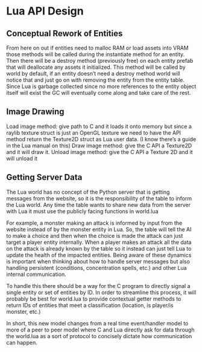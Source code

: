 # Lua API Design

## Conceptual Rework of Entities

From here on out if entities need to malloc RAM or load assets into VRAM those methods will be called during the instantiate method for an entity. Then there will be a destroy method (previously free) on each entity prefab that will deallocate any assets it initialized. This method will be called by world by default, if an entity doesn’t need a destroy method world will notice that and just go on with removing the entity from the entity table. Since Lua is garbage collected since no more references to the entity object itself will exist the GC will eventually come along and take care of the rest.

## Image Drawing

Load image method: give path to C and it loads it onto memory but since a raylib texture struct is just an OpenGL texture we need to have the API method return the Texture2D struct as Lua user data. (I know there’s a guide in the Lua manual on this)
Draw image method: give the C API a Texture2D and it will draw it.
Unload image method: give the C API a Texture 2D and it will unload it 

## Getting Server Data

The Lua world has no concept of the Python server that is getting messages from the website, so it is the responsibility of the table to inform the Lua world. Any time the table wants to share new data from the server with Lua it must use the publicly facing functions in world.lua 

For example, a monster making an attack is informed by input from the website instead of by the monster entity in Lua. So, the table will tell the AI to make a choice and then when the choice is made the attack can just target a player entity internally. When a player makes an attack all the data on the attack is already known by the table so it instead can just tell Lua to update the health of the impacted entities. Being aware of these dynamics is important when thinking about how to handle server messages but also handling persistent (conditions, concentration spells, etc.) and other Lua internal communication. 

To handle this there should be a way for the C program to directly signal a single entity or set of entities by ID. In order to streamline this process, it will probably be best for world.lua to provide contextual getter methods to return IDs of entities that meet a classification (location, is player/is monster, etc.)

In short, this new model changes from a real time event/handler model to more of a peer to peer model where C and Lua directly ask for data through the world.lua as a sort of protocol to concisely dictate how communication can happen. 
